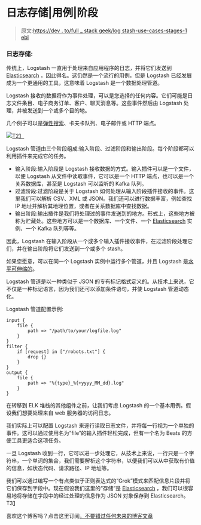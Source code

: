 # 日志存储|用例|阶段

> 原文:[https://dev . to/full _ stack geek/log stash-use-cases-stages-1 ebl](https://dev.to/full_stackgeek/logstash-use-cases-stages-1ebl)

### 日志存储:

传统上，Logstash 一直用于处理来自应用程序的日志，并将它们发送到 [Elasticsearch](https://fullstackgeek.blogspot.com/2019/03/introduction-to-elasticsearch-and-elk-stack.html) ，因此得名。这仍然是一个流行的用例，但是 Logstash 已经发展成为一个更通用的工具，这意味着 Logstash 是一个数据处理管道。

Logstash 接收的数据将作为事件处理，可以是您选择的任何内容。它们可能是日志文件条目、电子商务订单、客户、聊天消息等。这些事件然后由 Logstash 处理，并被发送到一个或多个目的地。

几个例子可以是[弹性搜索](https://fullstackgeek.blogspot.com/2019/03/introduction-to-elasticsearch-and-elk-stack.html)、卡夫卡队列、电子邮件或 HTTP 端点。

[![](../Images/89ffcb3de9d0f07e119dae6098917720.png)T2】](https://1.bp.blogspot.com/---I4uzzm8Cc/XJM9ZeGYukI/AAAAAAAADxk/PDxSxrcjNfoX_m3K2NH3iN7N-9Br0hJnACLcBGAs/s1600/8.png)

Logstash 管道由三个阶段组成:输入阶段、过滤阶段和输出阶段。每个阶段都可以利用插件来完成它的任务。

*   输入阶段:输入阶段是 Logstash 接收数据的方式。输入插件可以是一个文件，以便 Logstash 从文件中读取事件，它可以是一个 HTTP 端点，也可以是一个关系数据库，甚至是 Logstash 可以监听的 Kafka 队列。
*   过滤阶段:过滤阶段是关于 Logstash 如何处理从输入阶段插件接收的事件。这里我们可以解析 CSV、XML 或 JSON。我们还可以进行数据丰富，例如查找 IP 地址并解析其地理位置，或者在关系数据库中查找数据。
*   输出阶段:输出插件是我们将处理过的事件发送到的地方。形式上，这些地方被称为贮藏处。这些地方可以是一个数据库、一个文件、一个 [Elasticsearch](https://fullstackgeek.blogspot.com/2019/03/introduction-to-elasticsearch-and-elk-stack.html) 实例、一个 Kafka 队列等等。

因此，Logstash 在输入阶段从一个或多个输入插件接收事件，在过滤阶段处理它们，并在输出阶段将它们发送到一个或多个 stash。

如果您愿意，可以在同一个 Logstash 实例中运行多个管道，并且 Logstash 是[水平可伸缩的](https://stackoverflow.com/a/11715598/9138047)。

Logstash 管道是以一种类似于 JSON 的专有标记格式定义的。从技术上来说，它不仅是一种标记语言，因为我们还可以添加条件语句，并使 Logstash 管道动态化。

Logstash 管道配置示例:

```
input {  
    file {  
        path => "/path/to/your/logfile.log"  
    }  
}  
filter {  
    if [request] in ["/robots.txt"] {  
        drop {}  
    }  
}  
output {  
    file {  
        path => "%{type}_%{+yyyy_MM_dd}.log"  
    }  
}  

```

在转移到 ELK 堆栈的其他组件之前，让我们考虑 Logstash 的一个基本用例。假设我们想要处理来自 web 服务器的访问日志。

我们实际上可以配置 Logstash 来逐行读取日志文件，并将每一行视为一个单独的事件。这可以通过使用名为“file”的输入插件轻松完成，但有一个名为 Beats 的方便工具更适合这项任务。

一旦 Logstash 收到一行，它可以进一步处理它，从技术上来说，一行只是一个字符串，一个单词的集合，我们需要解析这个字符串，以便我们可以从中获取有价值的信息，如状态代码、请求路径、IP 地址等。

我们可以通过编写一个有点类似于正则表达式的“Grok”模式来匹配信息片段并将它们保存到字段中。现在假设我们这里的“存储”是 [Elasticsearch](https://fullstackgeek.blogspot.com/2019/03/introduction-to-elasticsearch-and-elk-stack.html) ，我们可以很容易地将存储在字段中的经过处理的信息作为 JSON 对象保存到 Elasticsearch。
T3】

喜欢这个博客吗？点击这里订阅[，不要错过任何未来的博客文章](https://www.specificfeeds.com/fullstackgeek?subParam=followPub)
